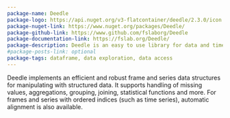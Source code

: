 ```yaml
---
package-name: Deedle
package-logo: https://api.nuget.org/v3-flatcontainer/deedle/2.3.0/icon
package-nuget-link: https://www.nuget.org/packages/Deedle/
package-github-link: https://www.github.com/fslaborg/Deedle
package-documentation-link: https://fslab.org/Deedle/
package-description: Deedle is an easy to use library for data and time series manipulation and for scientific programming.
#package-posts-link: optional
package-tags: dataframe, data exploration, data access
---
```


Deedle implements an efficient and robust frame and series data structures for manipulating with structured data. It supports handling of missing values, aggregations, grouping, joining, statistical functions and more. For frames and series with ordered indices (such as time series), automatic alignment is also available.